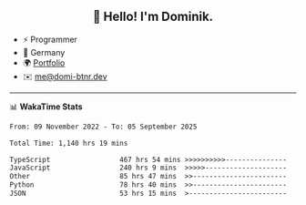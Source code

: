<h2 align="center">👋 Hello! I'm Dominik.</h2>

- ⚡ Programmer
- 📍 Germany
- 🌍 [Portfolio](https://domi-btnr.dev)
- ✉️ [me@domi-btnr.dev](mailto://me@domi-btnr.dev)

---
📊 **WakaTime Stats**
<!--START_SECTION:waka-->

```txt
From: 09 November 2022 - To: 05 September 2025

Total Time: 1,140 hrs 19 mins

TypeScript                 467 hrs 54 mins >>>>>>>>>>---------------   41.03 %
JavaScript                 240 hrs 9 mins  >>>>>--------------------   21.06 %
Other                      85 hrs 47 mins  >>-----------------------   07.52 %
Python                     78 hrs 40 mins  >>-----------------------   06.90 %
JSON                       53 hrs 15 mins  >------------------------   04.67 %
```

<!--END_SECTION:waka-->
